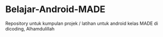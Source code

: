 # Belajar-Android-MADE
Repository untuk kumpulan projek / latihan untuk android kelas MADE di dicoding, Alhamdulillah
